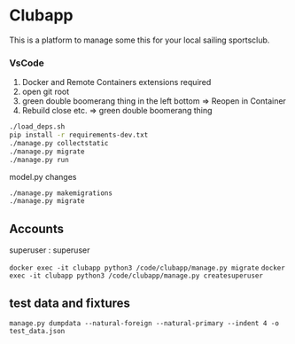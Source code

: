 # Clubapp
This is a platform to manage some this for your local sailing sportsclub.

### VsCode
1. Docker and Remote Containers extensions required
2. open git root
3. green double boomerang thing in the left bottom => Reopen in Container
4. Rebuild close etc. => green double boomerang thing

```bash
./load_deps.sh
pip install -r requirements-dev.txt
./manage.py collectstatic
./manage.py migrate
./manage.py run
```

model.py changes
```bash
./manage.py makemigrations
./manage.py migrate
```

## Accounts
superuser : superuser

``docker exec -it clubapp python3 /code/clubapp/manage.py migrate``
``docker exec -it clubapp python3 /code/clubapp/manage.py createsuperuser``

## test data and fixtures

`manage.py dumpdata --natural-foreign --natural-primary --indent 4 -o test_data.json`
